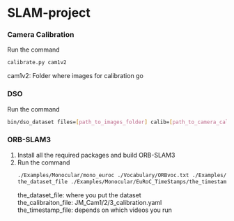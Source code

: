 # SLAM-project

### Camera Calibration 
Run the command
   ```bash
   calibrate.py cam1v2
   ```
   cam1v2: Folder where images for calibration go 
  
### DSO
Run the command
   ```bash
   bin/dso_dataset files=[path_to_images_folder] calib=[path_to_camera_calibration] preset=0 mode=1
   ```
  
### ORB-SLAM3
1. Install all the required packages and build ORB-SLAM3  
2. Run the command  
    ```bash
    ./Examples/Monocular/mono_euroc ./Vocabulary/ORBvoc.txt ./Examples/Monocular/the_calibration_file 
    the_dataset_file ./Examples/Monocular/EuRoC_TimeStamps/the_timestamp_file  
    ```
    the_dataset_file: where you put the dataset  
    the_calibraiton_file: JM_Cam1/2/3_calibration.yaml  
    the_timestamp_file: depends on which videos you run
